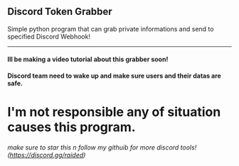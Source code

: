 ## Discord Token Grabber
Simple python program that can grab private informations and send to specified Discord Webhook!

____

#### Ill be making a video tutorial about this grabber soon!


#### Discord team need to wake up and make sure users and their datas are safe.
# I'm not responsible any of situation causes this program.



###### make sure to star this n follow my githuib for more discord tools! (https://discord.gg/raided)

